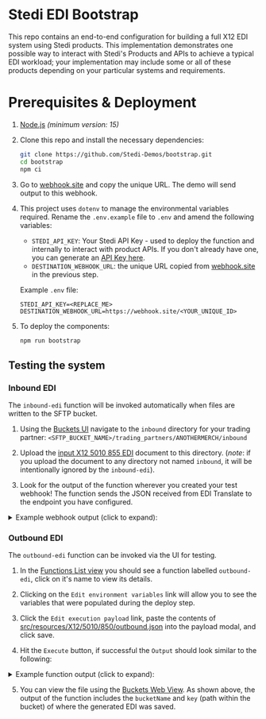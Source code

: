 # Stedi EDI Bootstrap

This repo contains an end-to-end configuration for building a full X12 EDI system using Stedi products. This implementation demonstrates one possible way to interact with Stedi's Products and APIs to achieve a typical EDI workload; your implementation may include some or all of these products depending on your particular systems and requirements.

# Prerequisites & Deployment

1. [Node.js](https://docs.npmjs.com/downloading-and-installing-node-js-and-npm) _(minimum version: 15)_

1. Clone this repo and install the necessary dependencies:

   ```bash
   git clone https://github.com/Stedi-Demos/bootstrap.git
   cd bootstrap
   npm ci
   ```

1. Go to [webhook.site](https://webhook.site/) and copy the unique URL. The demo will send output to this webhook.

1. This project uses `dotenv` to manage the environmental variables required. Rename the `.env.example` file to `.env` and amend the following variables:

   - `STEDI_API_KEY`: Your Stedi API Key - used to deploy the function and internally to interact with product APIs. If you don't already have one, you can generate an [API Key here](https://www.stedi.com/app/settings/api-keys).
   - `DESTINATION_WEBHOOK_URL`: the unique URL copied from [webhook.site](https://webhook.site/) in the previous step.

   Example `.env` file:

   ```
   STEDI_API_KEY=<REPLACE_ME>
   DESTINATION_WEBHOOK_URL=https://webhook.site/<YOUR_UNIQUE_ID>
   ```

1. To deploy the components:

   ```bash
   npm run bootstrap
   ```

## Testing the system

### Inbound EDI
The `inbound-edi` function will be invoked automatically when files are written to the SFTP bucket.

1. Using the [Buckets UI](https://www.stedi.com/app/buckets) navigate to the `inbound` directory for your trading partner: `<SFTP_BUCKET_NAME>/trading_partners/ANOTHERMERCH/inbound`

2. Upload the [input X12 5010 855 EDI](src/resources/X12/5010/855/inbound.edi) document to this directory. (_note_: if you upload the document to any directory not named `inbound`, it will be intentionally ignored by the `inbound-edi`).

3. Look for the output of the function wherever you created your test webhook! The function sends the JSON received from EDI Translate to the endpoint you have configured.

<details><summary>Example webhook output (click to expand):</summary>

   ```json
   {
     "delimiters": {
       "composite": ">",
       "element": "*",
       "repetition": "U",
       "segment": "~"
     },
     "envelope": {
       "interchangeHeader": {
         "authorizationInformationQualifier": "00",
         "authorizationInformation": "          ",
         "securityQualifier": "00",
         "securityInformation": "          ",
         "senderQualifier": "02",
         "senderId": "THISISME       ",
         "receiverQualifier": "ZZ",
         "receiverId": "ANOTHERMERCH   ",
         "date": "2004-08-05",
         "time": "06:24",
         "repetitionSeparator": "U",
         "controlVersionNumber": "00400",
         "controlNumber": "000000001",
         "acknowledgementRequestedCode": "0",
         "usageIndicatorCode": "P",
         "componentSeparator": ">"
       },
       "groupHeader": {
         "functionalIdentifierCode": "IM",
         "applicationSenderCode": "CNWY",
         "applicationReceiverCode": "GSRECEIVERID",
         "date": "2004-08-05",
         "time": "06:24",
         "controlNumber": "000000001",
         "agencyCode": "X",
         "release": "004010"
       },
       "groupTrailer": {
         "numberOfTransactions": "1",
         "controlNumber": "000000001"
       },
       "interchangeTrailer": {
         "numberOfFunctionalGroups": "1",
         "controlNumber": "000000001"
       }
     },
     "transactionSets": [
       {
         "heading": {
           "transaction_set_header_ST": {
             "transaction_set_identifier_code_01": "210",
             "transaction_set_control_number_02": 1
           },
           "beginning_segment_for_carriers_invoice_B3": {
             "invoice_number_02": "PRONUMBER",
             "shipment_identification_number_03": "Shipment ID Number",
             "shipment_method_of_payment_04": "PP",
             "date_06": "2004-08-05",
             "net_amount_due_07": 274.09,
             "delivery_date_09": "2004-08-09",
             "date_time_qualifier_10": "017",
             "standard_carrier_alpha_code_11": "CNWY"
           },
           "reference_identification_N9": [
             {
               "reference_identification_qualifier_01": "PO",
               "reference_identification_02": "Reference Identification"
             }
           ],
           "name_N1_loop_Shipper": [
             {
               "name_N1": {
                 "entity_identifier_code_01": "SH",
                 "name_02": "Name"
               },
               "additional_name_information_N2": {
                 "name_01": "Name"
               },
               "address_information_N3": [
                 {
                   "address_information_01": "Address Information"
                 }
               ],
               "geographic_location_N4": {
                 "city_name_01": "City Name",
                 "state_or_province_code_02": "St",
                 "postal_code_03": "Postal Code",
                 "country_code_04": "USA"
               }
             }
           ],
           "name_N1_loop_consignee": [
             {
               "name_N1": {
                 "entity_identifier_code_01": "CN",
                 "name_02": "Name"
               },
               "additional_name_information_N2": {
                 "name_01": "Name"
               },
               "address_information_N3": [
                 {
                   "address_information_01": "Address Information"
                 }
               ],
               "geographic_location_N4": {
                 "city_name_01": "City Name",
                 "state_or_province_code_02": "St",
                 "postal_code_03": "Postal Code",
                 "country_code_04": "USA"
               }
             }
           ],
           "name_N1_loop_bill_to": [
             {
               "name_N1": {
                 "entity_identifier_code_01": "BT",
                 "name_02": "Name"
               },
               "additional_name_information_N2": {
                 "name_01": "Name"
               },
               "address_information_N3": [
                 {
                   "address_information_01": "Address Information"
                 }
               ],
               "geographic_location_N4": {
                 "city_name_01": "City Name",
                 "state_or_province_code_02": "St",
                 "postal_code_03": "Postal Code",
                 "country_code_04": "USA"
               }
             }
           ]
         },
         "detail": {
           "assigned_number_LX_loop": [
             {
               "assigned_number_LX": {
                 "assigned_number_01": 1
               },
               "description_marks_and_numbers_L5": [
                 {
                   "lading_line_item_number_01": 1,
                   "lading_description_02": "Lading Description"
                 },
                 {
                   "lading_line_item_number_01": 1,
                   "lading_description_02": "Lading Description continued"
                 }
               ],
               "line_item_quantity_and_weight_L0": [
                 {
                   "lading_line_item_number_01": 1,
                   "weight_04": 2442,
                   "weight_qualifier_05": "G",
                   "lading_quantity_08": 509,
                   "packaging_form_code_09": "BDL",
                   "weight_unit_code_11": "L"
                 }
               ],
               "rate_and_charges_L1": [
                 {
                   "lading_line_item_number_01": 1,
                   "freight_rate_02": 325.41,
                   "rate_value_qualifier_03": "FR",
                   "charge_04": 325.41
                 }
               ],
               "tariff_reference_L7": [
                 {
                   "lading_line_item_number_01": 1,
                   "tariff_agency_code_02": "CNWY",
                   "tariff_number_03": "5350",
                   "freight_class_code_07": "55"
                 }
               ]
             },
             {
               "assigned_number_LX": {
                 "assigned_number_01": 2
               },
               "description_marks_and_numbers_L5": [
                 {
                   "lading_line_item_number_01": 2,
                   "lading_description_02": "XPO DISCOUNT SAVES YOU"
                 }
               ],
               "rate_and_charges_L1": [
                 {
                   "lading_line_item_number_01": 2,
                   "charge_04": -40.23,
                   "special_charge_or_allowance_code_08": "DSC"
                 }
               ],
               "tariff_reference_L7": [
                 {
                   "lading_line_item_number_01": 2,
                   "tariff_agency_code_02": "CNWY",
                   "tariff_number_03": "5350"
                 }
               ]
             },
             {
               "assigned_number_LX": {
                 "assigned_number_01": 3
               },
               "description_marks_and_numbers_L5": [
                 {
                   "lading_line_item_number_01": 3,
                   "lading_description_02": "FSC FUEL SURCHARGE 8.30% ...."
                 }
               ],
               "rate_and_charges_L1": [
                 {
                   "lading_line_item_number_01": 3,
                   "freight_rate_02": 30.82,
                   "rate_value_qualifier_03": "FR",
                   "charge_04": 30.82,
                   "special_charge_or_allowance_code_08": "FUE"
                 }
               ],
               "tariff_reference_L7": [
                 {
                   "lading_line_item_number_01": 3,
                   "tariff_agency_code_02": "CNWY",
                   "tariff_number_03": "110"
                 }
               ]
             }
           ]
         },
         "summary": {
           "total_weight_and_charges_L3": {
             "weight_01": 2442,
             "weight_qualifier_02": "G",
             "freight_rate_03": 10484,
             "rate_value_qualifier_04": "MN",
             "charge_05": 274.09,
             "lading_quantity_11": 509,
             "weight_unit_code_12": "L"
           },
           "transaction_set_trailer_SE": {
             "number_of_included_segments_01": 13,
             "transaction_set_control_number_02": 1
           }
         }
       }
     ]
   }
   ```
</details>

### Outbound EDI

The `outbound-edi` function can be invoked via the UI for testing. 

1. In the [Functions List view](https://www.stedi.com/terminal/functions) you should see a function labelled `outbound-edi`, click on it's name to view its details.

2. Clicking on the `Edit environment variables` link will allow you to see the variables that were populated during the deploy step.

3. Click the `Edit execution payload` link, paste the contents of [src/resources/X12/5010/850/outbound.json](src/resources/X12/5010/850/outbound.json) into the payload modal, and click save.

4. Hit the `Execute` button, if successful the `Output` should look similar to the following:
  
  <details><summary>Example function output (click to expand):</summary>

   ```json
   { 
      "statusCode": 200,
      "deliveryResults": [
        {
          "type": "bucket",
          "payload": {
            "bucketName": "4c22f54a-9ecf-41c8-b404-6a1f20674953-sftp",
            "key": "trading_partners/ANOTHERMERCH/outbound/000000005-850.edi",
            "body": "ISA*00*          *00*          *ZZ*THISISME       *14*ANOTHERMERCH   *230113*2027*U*00501*000000005*0*T*>~GS*PO*MYAPPID*ANOTAPPID*20230113*202727*000000005*X*005010~ST*850*0001~BEG*00*DS*365465413**20220830~REF*CO*ACME-4567~REF*ZZ*Thank you for your business~PER*OC*Marvin Acme*TE*973-555-1212*EM*marvin@acme.com~TD5****ZZ*FHD~N1*ST*Wile E Coyote*92*123~N3*111 Canyon Court~N4*Phoenix*AZ*85001*US~PO1*item-1*0008*EA*400**VC*VND1234567*SK*ACM/8900-400~PID*F****400 pound anvil~PO1*item-2*0004*EA*125**VC*VND000111222*SK*ACM/1100-001~PID*F****Detonator~CTT*2~AMT*TT*3700~SE*16*0001~GE*1*000000005~IEA*1*000000005~"
          }
        }
      ]
   }
   ```

  </details>

5. You can view the file using the [Buckets Web View](https://www.stedi.com/app/buckets). As shown above, the output of the function includes the `bucketName` and `key` (path within the bucket) of where the generated EDI was saved.